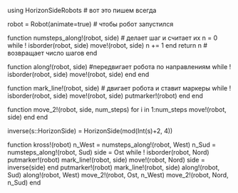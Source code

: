 using HorizonSideRobots # вот это пишем всегда

robot = Robot(animate=true) # чтобы робот запустился

function numsteps_along!(robot, side) # делает шаг и считает их
    n = 0
    while ! isborder(robot, side)
        move!(robot, side)
        n += 1
    end
    return n # возвращает число шагов
end

function along!(robot, side) #передвигает робота по направлениям
    while ! isborder(robot, side)
        move!(robot, side)
    end
end

function mark_line!(robot, side) # двигает робота и ставит маркеры
    while ! isborder(robot, side)
        move!(robot, side)
        putmarker!(robot)
    end
end

function move_2!(robot, side, num_steps)
    for i in 1:num_steps
        move!(robot, side)
    end
end

inverse(s::HorizonSide) = HorizonSide(mod(Int(s)+2, 4))

function kross!(robot)
    n_West = numsteps_along!(robot, West)
    n_Sud = numsteps_along!(robot, Sud)
    side = Ost
    while ! isborder(robot, Nord) 
        putmarker!(robot)
        mark_line!(robot, side)
        move!(robot, Nord)
        side = inverse(side)
    end
    putmarker!(robot)
    mark_line!(robot, side)
    along!(robot, Sud)
    along!(robot, West)
    move_2!(robot, Ost, n_West)
    move_2!(robot, Nord, n_Sud)
end

